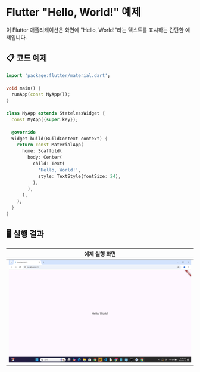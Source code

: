 # Flutter "Hello, World!" 예제

이 Flutter 애플리케이션은 화면에 "Hello, World!"라는 텍스트를 표시하는 간단한 예제입니다.

## 📋 코드 예제
```dart
import 'package:flutter/material.dart';

void main() {
  runApp(const MyApp());
}

class MyApp extends StatelessWidget {
  const MyApp({super.key});

  @override
  Widget build(BuildContext context) {
    return const MaterialApp(
      home: Scaffold(
        body: Center(
          child: Text(
            'Hello, World!',
            style: TextStyle(fontSize: 24),
          ),
        ),
      ),
    );
  }
}
```

## 🖥️ 실행 결과
| 예제 실행 화면 |
|:---------------:|
| ![Hello World 화면](https://raw.githubusercontent.com/damuljang1547/flutterwork/main/img/helloworld.png) |


